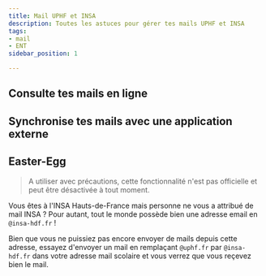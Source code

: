 ```yaml
---
title: Mail UPHF et INSA
description: Toutes les astuces pour gérer tes mails UPHF et INSA 
tags:
- mail
- ENT
sidebar_position: 1

---
```



## Consulte tes mails en ligne

## Synchronise tes mails avec une application externe

## Easter-Egg
> A utiliser avec précautions, cette fonctionnalité n'est pas officielle et peut être désactivée à tout moment.

Vous êtes à l'INSA Hauts-de-France mais personne ne vous a attribué de mail INSA ? 
Pour autant, tout le monde possède bien une adresse email en `@insa-hdf.fr` !

Bien que vous ne puissiez pas encore envoyer de mails depuis cette adresse, essayez d'envoyer un mail en remplaçant  `@uphf.fr` par `@insa-hdf.fr` dans votre adresse mail scolaire et vous verrez que vous reçevez bien le mail.